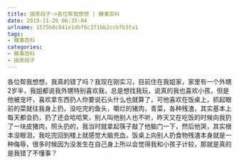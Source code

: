 ```yaml
---
title: 搞笑段子->各位帮我想想 | 糗事百科
date: 2019-11-26 06:35:04
urlname: 1575b0c841e1dbf6c271bb2ccbfb3fa1
tags: 
- 糗事百科
categories:
- 糗事百科
- 搞笑段子
---
```

各位帮我想想，我真的错了吗？我现在刚实习，目前住在我姐家，家里有一个外甥2岁半，我姐都说我外甥特别喜欢我，总是想找我玩，说真的我也喜欢小孩，但是他被宠坏，喜欢拿东西扔人你要说石头什么也就算了，可他喜欢在饭桌上，抓起眼前的菜就往我身上扔，没吃完的鱼头，嚼烂的猪肉，青菜，各种残渣，其实基本上每天都会扔，扔了还会哈哈笑，别人叫他别人也不听，昨天又在吃饭的时候向我扔了一块皮猪肉，照头扔的，我当时就拿起筷子敲了他脑门一下，然后他哭，其实根本没眼泪，我吃完回到楼上就感觉大脑充血，饭桌上向别人扔食物残渣本身就是一种侮辱，很多时候因为没发生在自己身上所以会觉得我和小孩子计较，那就是真的是我错了不懂事？


